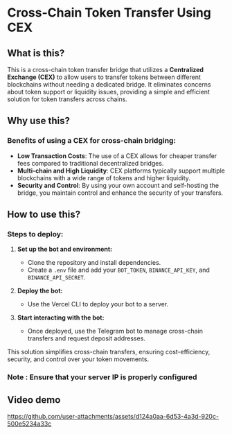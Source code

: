 # Cross-Chain Token Transfer Using CEX

## What is this?

This is a cross-chain token transfer bridge that utilizes a **Centralized Exchange (CEX)** to allow users to transfer tokens between different blockchains without needing a dedicated bridge. It eliminates concerns about token support or liquidity issues, providing a simple and efficient solution for token transfers across chains.

## Why use this?

### Benefits of using a CEX for cross-chain bridging:

- **Low Transaction Costs**: The use of a CEX allows for cheaper transfer fees compared to traditional decentralized bridges.
- **Multi-chain and High Liquidity**: CEX platforms typically support multiple blockchains with a wide range of tokens and higher liquidity.
- **Security and Control**: By using your own account and self-hosting the bridge, you maintain control and enhance the security of your transfers.

## How to use this?

### Steps to deploy:

1. **Set up the bot and environment:**
   - Clone the repository and install dependencies.
   - Create a `.env` file and add your `BOT_TOKEN`, `BINANCE_API_KEY`, and `BINANCE_API_SECRET`.
   
2. **Deploy the bot:**
   - Use the Vercel CLI to deploy your bot to a server.
   
3. **Start interacting with the bot:**
   - Once deployed, use the Telegram bot to manage cross-chain transfers and request deposit addresses.
   
This solution simplifies cross-chain transfers, ensuring cost-efficiency, security, and control over your token movements.
### Note : Ensure that your server IP is properly configured
## Video demo

https://github.com/user-attachments/assets/d124a0aa-6d53-4a3d-920c-500e5234a33c
